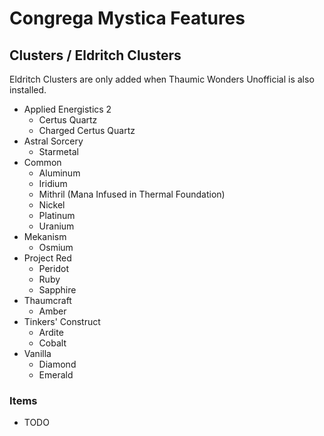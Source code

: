 # Congrega Mystica Features

## Clusters / Eldritch Clusters

Eldritch Clusters are only added when Thaumic Wonders Unofficial is also installed.

- Applied Energistics 2
  - Certus Quartz
  - Charged Certus Quartz
- Astral Sorcery
  - Starmetal
- Common
  - Aluminum
  - Iridium
  - Mithril (Mana Infused in Thermal Foundation)
  - Nickel
  - Platinum
  - Uranium
- Mekanism
  - Osmium
- Project Red
  - Peridot
  - Ruby
  - Sapphire
- Thaumcraft
  - Amber
- Tinkers' Construct
  - Ardite
  - Cobalt
- Vanilla
  - Diamond
  - Emerald

### Items
- TODO
